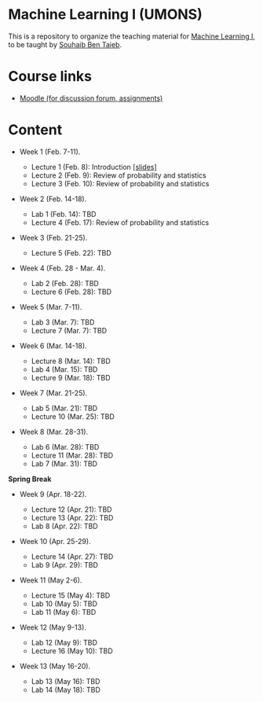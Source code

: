 # Machine Learning I (UMONS)

This is a repository to organize the teaching material for [Machine Learning I](https://applications.umons.ac.be/web/en/pde/2021-2022/aa/S-INFO-256.htm), to be taught by [Souhaib Ben Taieb](http://www.souhaib-bentaieb.com).

# Course links

- [Moodle (for discussion forum, assignments)](https://moodle.umons.ac.be/course/view.php?id=2785)


# Content

- Week 1 (Feb. 7-11). 
  - Lecture 1 (Feb. 8): Introduction [[slides]](./slides/1-ml-introduction.pdf)
  - Lecture 2 (Feb. 9): Review of probability and statistics
  - Lecture 3 (Feb. 10): Review of probability and statistics

- Week 2 (Feb. 14-18). 
  - Lab 1 (Feb. 14): TBD
  - Lecture 4 (Feb. 17): Review of probability and statistics
  
- Week 3 (Feb. 21-25). 
   - Lecture 5 (Feb. 22): TBD

- Week 4 (Feb. 28 - Mar. 4). 
  - Lab 2 (Feb. 28): TBD
  - Lecture 6 (Feb. 28): TBD

- Week 5 (Mar. 7-11). 
  - Lab 3 (Mar. 7): TBD
  - Lecture 7 (Mar. 7): TBD

- Week 6 (Mar. 14-18). 
  - Lecture 8 (Mar. 14): TBD
  - Lab 4 (Mar. 15): TBD
  - Lecture 9 (Mar. 18): TBD

- Week 7 (Mar. 21-25). 
  - Lab 5 (Mar. 21): TBD
  - Lecture 10 (Mar. 25): TBD

- Week 8 (Mar. 28-31). 
  - Lab 6 (Mar. 28): TBD
  - Lecture 11 (Mar. 28): TBD
  - Lab 7 (Mar. 31): TBD


**Spring Break**


- Week 9 (Apr. 18-22). 
  - Lecture 12 (Apr. 21): TBD
  - Lecture 13 (Apr. 22): TBD
  - Lab 8 (Apr. 22): TBD
 
- Week 10 (Apr. 25-29). 
  - Lecture 14 (Apr. 27): TBD
  - Lab 9 (Apr. 29): TBD

- Week 11 (May 2-6). 
  - Lecture 15 (May 4): TBD
  - Lab 10 (May 5): TBD
  - Lab 11 (May 6): TBD

- Week 12 (May 9-13). 
  - Lab 12 (May 9): TBD
  - Lecture 16 (May 10): TBD

- Week 13 (May 16-20). 
  - Lab 13 (May 16): TBD
  - Lab 14 (May 18): TBD

